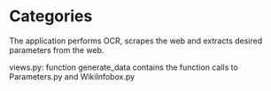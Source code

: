 # Categories
The application performs OCR, scrapes the web and extracts desired parameters from the web.

views.py:
function generate_data contains the function calls to Parameters.py and WikiInfobox.py 
